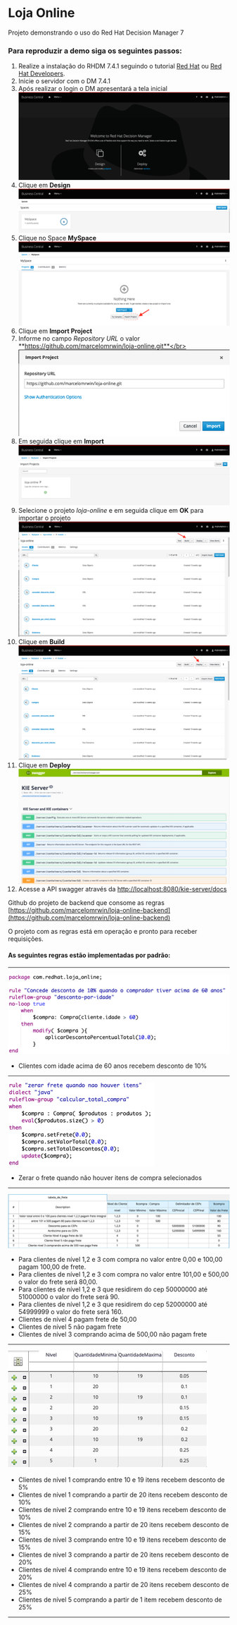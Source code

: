 Loja Online
=======================

Projeto demonstrando o uso do Red Hat Decision Manager 7

### Para reproduzir a demo siga os seguintes passos:
1. Realize a instalação do RHDM 7.4.1 seguindo o tutorial [Red Hat](https://access.redhat.com/documentation/en-us/red_hat_decision_manager/7.5/html/installing_and_configuring_red_hat_decision_manager_on_red_hat_jboss_eap_7.2/index) ou [Red Hat Developers](https://developers.redhat.com/products/red-hat-decision-manager/docs-and-apis).
1. Inicie o servidor com o DM 7.4.1
1. Após realizar o login o DM apresentará a tela inicial
![01.png](images/01.png)
1. Clique em **Design**
![02.png](images/02.png)
1. Clique no Space **MySpace**
![03.png](images/03.png)
1. Clique em **Import Project**
1. Informe no campo _Repository URL_ o valor **https://github.com/marcelomrwin/loja-online.git**</br>
![04.png](images/04.png)
1. Em seguida clique em **Import**
![05.png](images/05.png)
1. Selecione o projeto _loja-online_ e em seguida clique em **OK** para importar o projeto
![06.png](images/06.png)
1. Clique em **Build**
![07.png](images/07.png)
1. Clique em **Deploy**
![08.png](images/08.png)
1. Acesse a API swagger através da [http://localhost:8080/kie-server/docs](http://localhost:8080/kie-server/docs/)

Github do projeto de backend que consome as regras [https://github.com/marcelomrwin/loja-online-backend](https://github.com/marcelomrwin/loja-online-backend)

O projeto com as regras está em operação e pronto para receber requisições.

#### As seguintes regras estão implementadas por padrão:
---
![09.png](images/09.png)
* Clientes com idade acima de 60 anos recebem desconto de 10%
---
![10.png](images/10.png)
* Zerar o frete quando não houver itens de compra selecionados
---
![11.png](images/11.png)
* Para clientes de nível 1,2 e 3 com compra no valor entre 0,00 e 100,00 pagam 100,00 de frete.
* Para clientes de nível 1,2 e 3 com compra no valor entre 101,00 e 500,00 o valor do frete será 80,00.
* Para clientes de nível 1,2 e 3 que residirem do cep 50000000 até 51000000 o valor do frete será 90.
* Para clientes de nível 1,2 e 3 que residirem do cep 52000000 até 54999999 o valor do frete será 160.
* Clientes de nível 4 pagam frete de 50,00
* Clientes de nível 5 não pagam frete
* Clientes de nível 3 comprando acima de 500,00 não pagam frete
---
![12.png](images/12.png)
* Clientes de nível 1 comprando entre 10 e 19 itens recebem desconto de 5%
* Clientes de nível 1 comprando a partir de 20 itens recebem desconto de 10%
* Clientes de nível 2 comprando entre 10 e 19 itens recebem desconto de 10%
* Clientes de nível 2 comprando a partir de 20 itens recebem desconto de 15%
* Clientes de nível 3 comprando entre 10 e 19 itens recebem desconto de 15%
* Clientes de nível 3 comprando a partir de 20 itens recebem desconto de 20%
* Clientes de nível 4 comprando entre 10 e 19 itens recebem desconto de 20%
* Clientes de nível 4 comprando a partir de 20 itens recebem desconto de 25%
* Clientes de nível 5 comprando a partir de 1 item recebem desconto de 25%
---
